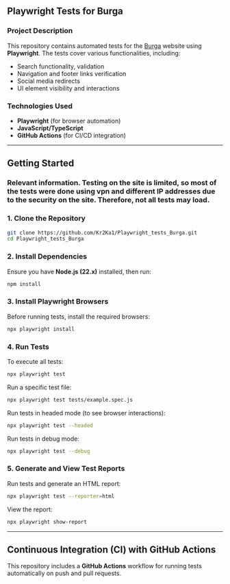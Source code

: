 ## **Playwright Tests for Burga**

### **Project Description**  
This repository contains automated tests for the [Burga](https://eu.burga.com/) website using **Playwright**. The tests cover various functionalities, including:  
- Search functionality, validation  
- Navigation and footer links verification  
- Social media redirects  
- UI element visibility and interactions  

### **Technologies Used**  
- **Playwright** (for browser automation)  
- **JavaScript/TypeScript**  
- **GitHub Actions** (for CI/CD integration)  

---

## **Getting Started**  

### Relevant information. Testing on the site is limited, so most of the tests were done using vpn and different IP addresses due to the security on the site. Therefore, not all tests may load.

### **1. Clone the Repository**  
```sh
git clone https://github.com/Kr2Ka1/Playwright_tests_Burga.git
cd Playwright_tests_Burga
```

### **2. Install Dependencies**  
Ensure you have **Node.js (22.x)** installed, then run:  
```sh
npm install
```

### **3. Install Playwright Browsers**  
Before running tests, install the required browsers:  
```sh
npx playwright install
```

### **4. Run Tests**  
To execute all tests:  
```sh
npx playwright test
```

Run a specific test file:  
```sh
npx playwright test tests/example.spec.js
```

Run tests in headed mode (to see browser interactions):  
```sh
npx playwright test --headed
```

Run tests in debug mode:  
```sh
npx playwright test --debug
```

### **5. Generate and View Test Reports**  
Run tests and generate an HTML report:  
```sh
npx playwright test --reporter=html
```
View the report:  
```sh
npx playwright show-report
```

---

## **Continuous Integration (CI) with GitHub Actions**  
This repository includes a **GitHub Actions** workflow for running tests automatically on push and pull requests.  




